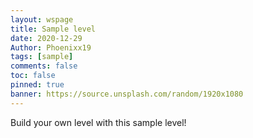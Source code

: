 ```yaml
---
layout: wspage
title: Sample level
date: 2020-12-29
Author: Phoenixx19
tags: [sample]
comments: false
toc: false
pinned: true
banner: https://source.unsplash.com/random/1920x1080
---
```


Build your own level with this sample level!